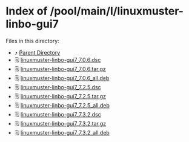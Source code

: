 
# Index of /pool/main/l/linuxmuster-linbo-gui7
Files in this directory:
- ⤴ [Parent Directory](../)
- 🗒 [linuxmuster-linbo-gui7_7.0.6.dsc](linuxmuster-linbo-gui7_7.0.6.dsc)
- 🗒 [linuxmuster-linbo-gui7_7.0.6.tar.gz](linuxmuster-linbo-gui7_7.0.6.tar.gz)
- 🗒 [linuxmuster-linbo-gui7_7.0.6_all.deb](linuxmuster-linbo-gui7_7.0.6_all.deb)
- 🗒 [linuxmuster-linbo-gui7_7.2.5.dsc](linuxmuster-linbo-gui7_7.2.5.dsc)
- 🗒 [linuxmuster-linbo-gui7_7.2.5.tar.gz](linuxmuster-linbo-gui7_7.2.5.tar.gz)
- 🗒 [linuxmuster-linbo-gui7_7.2.5_all.deb](linuxmuster-linbo-gui7_7.2.5_all.deb)
- 🗒 [linuxmuster-linbo-gui7_7.3.2.dsc](linuxmuster-linbo-gui7_7.3.2.dsc)
- 🗒 [linuxmuster-linbo-gui7_7.3.2.tar.gz](linuxmuster-linbo-gui7_7.3.2.tar.gz)
- 🗒 [linuxmuster-linbo-gui7_7.3.2_all.deb](linuxmuster-linbo-gui7_7.3.2_all.deb)
